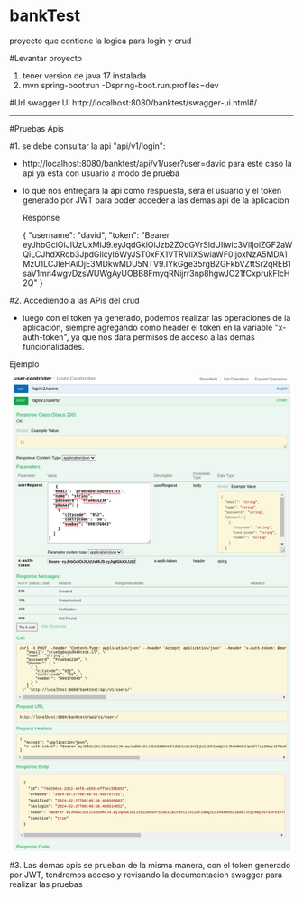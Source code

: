 # bankTest

proyecto que contiene la logica para login y crud 

#Levantar proyecto

1. tener version de java 17 instalada
2. mvn spring-boot:run -Dspring-boot.run.profiles=dev

#Url swagger UI
http://localhost:8080/banktest/swagger-ui.html#/

------------------------------------------------------------------------------------------

#Pruebas Apis


#1. se debe consultar la api "api/v1/login":

 - http://localhost:8080/banktest/api/v1/user?user=david
	para este caso la api ya esta con usuario a modo de prueba

 - lo que nos entregara la api como respuesta, sera el usuario y el token generado por JWT para poder acceder a las demas api de la aplicacion
 	
 	Response
 	
	{
	    "username": "david",
	    "token": "Bearer eyJhbGciOiJIUzUxMiJ9.eyJqdGkiOiJzb2Z0dGVrSldUIiwic3ViIjoiZGF2aWQiLCJhdXRob3JpdGllcyI6WyJST0xFX1VTRVIiXSwiaWF0IjoxNzA5MDA1MzU1LCJleHAiOjE3MDkwMDU5NTV9.IYkGge35rgB2GFkbVZftSr2qREB1saV1mn4wgvDzsWUWgAyUOBB8FmyqRNijrr3np8hgwJO21fCxprukFIcH2Q"
	}
 	
#2. Accediendo a las APis del crud

 - luego con el token ya generado, podemos realizar las operaciones de la aplicación, siempre agregando como header el token en la variable "x-auth-token", ya que nos dara permisos de acceso a las demas funcionalidades.	

Ejemplo

![Imagen de prueba](https://github.com/dadboy/bankTest/blob/master/src/main/resources/CreateAPi.png)



#3. Las demas apis se prueban de la misma manera, con el token generado por JWT, tendremos acceso y revisando la documentacion swagger para realizar las pruebas











